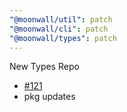 ```yaml
---
"@moonwall/util": patch
"@moonwall/cli": patch
"@moonwall/types": patch
---
```


New Types Repo

- [#121](https://github.com/Moonsong-Labs/moonwall/issues/121)
- pkg updates